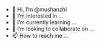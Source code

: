 - 👋 Hi, I’m @mushanzhi
- 👀 I’m interested in ...
- 🌱 I’m currently learning ...
- 💞️ I’m looking to collaborate on ...
- 📫 How to reach me ...

<!---
mushanzhi/mushanzhi is a ✨ special ✨ repository because its `README.md` (this file) appears on your GitHub profile.
You can click the Preview link to take a look at your changes.
--->
